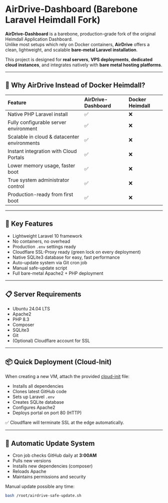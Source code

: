 # AirDrive-Dashboard (Barebone Laravel Heimdall Fork)

**AirDrive-Dashboard** is a barebone, production-grade fork of the original Heimdall Application Dashboard.  
Unlike most setups which rely on Docker containers, **AirDrive** offers a clean, lightweight, and scalable **bare-metal Laravel installation**.

This project is designed for **real servers**, **VPS deployments**, **dedicated cloud instances**, and integrates natively with **bare metal hosting platforms**.

---

## 🧠 Why AirDrive Instead of Docker Heimdall?

| Feature | AirDrive-Dashboard | Docker Heimdall |
|:---|:---|:---|
| Native PHP Laravel install | ✅ | ❌ |
| Fully configurable server environment | ✅ | ❌ |
| Scalable in cloud & datacenter environments | ✅ | ❌ |
| Instant integration with Cloud Portals | ✅ | ❌ |
| Lower memory usage, faster boot | ✅ | ❌ |
| True system administrator control | ✅ | ❌ |
| Production-ready from first boot | ✅ | ❌ |

---

## 🚀 Key Features

- Lightweight Laravel 10 framework
- No containers, no overhead
- Production `.env` settings ready
- Cloudflare SSL-Proxy ready (green lock on every deployment)
- Native SQLite3 database for easy, fast performance
- Auto-update system via Git cron job
- Manual safe-update script
- Full bare-metal Apache2 + PHP deployment

---

## 📋 Server Requirements

- Ubuntu 24.04 LTS
- Apache2
- PHP 8.3
- Composer
- SQLite3
- Git
- (Optional) Cloudflare account for SSL

---

## 📦 Quick Deployment (Cloud-Init)

When creating a new VM, attach the provided [cloud-init](cloud-init.yml) file:

- Installs all dependencies
- Clones latest GitHub code
- Sets up Laravel `.env`
- Creates SQLite database
- Configures Apache2
- Deploys portal on port 80 (HTTP)

✅ Cloudflare will terminate SSL at the edge automatically.

---

## 🔄 Automatic Update System

- Cron job checks GitHub daily at **3:00AM**
- Pulls new versions
- Installs new dependencies (composer)
- Reloads Apache
- Maintains permissions and security

Manual update possible any time:

```bash
bash /root/airdrive-safe-update.sh
